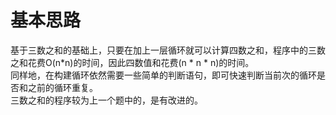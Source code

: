 # 基本思路
基于三数之和的基础上，只要在加上一层循环就可以计算四数之和，程序中的三数之和花费O(n\*n)的时间，因此四数值和花费(n * n * n)的时间。<br>
同样地，在构建循环依然需要一些简单的判断语句，即可快速判断当前次的循环是否和之前的循环重复。<br>
三数之和的程序较为上一个题中的，是有改进的。
